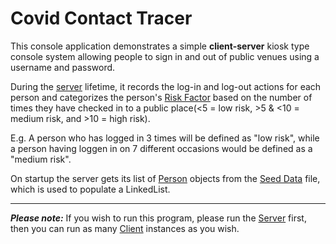 # Covid Contact Tracer
This console application demonstrates a simple **client-server** kiosk type console system allowing people to sign in and out of public venues using a username and password.

During the [server](src/main/java/com/covid_contact_tracer/CTServer.java) lifetime, it records the log-in and log-out actions for each person and categorizes the person's [Risk Factor](src/main/java/com/covid_contact_tracer/RiskFactor.java) based on the number of times they have checked in to a public place(<5 = low risk, >5 & <10 = medium risk, and >10 = high risk).

E.g. A person who has logged in 3 times will be defined as "low risk", while a person having loggen in on 7 different occasions would be defined as a "medium risk".

On startup the server gets its list of [Person](src/main/java/com/covid_contact_tracer/Person.java) objects from the [Seed Data](src/main/java/com/covid_contact_tracer/data/Seed_Data.csv) file, which is used to populate a LinkedList. 
___
***Please note:*** If you wish to run this program, please run the [Server](src/main/java/com/covid_contact_tracer/CTServer.java) first, then you can run as many [Client](src/main/java/com/covid_contact_tracer/CTClient.java) instances as you wish.